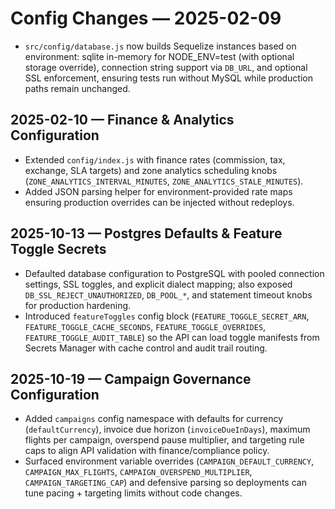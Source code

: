 # Config Changes — 2025-02-09

- `src/config/database.js` now builds Sequelize instances based on environment: sqlite in-memory for NODE_ENV=test (with optional storage override), connection string support via `DB_URL`, and optional SSL enforcement, ensuring tests run without MySQL while production paths remain unchanged.
## 2025-02-10 — Finance & Analytics Configuration
- Extended `config/index.js` with finance rates (commission, tax, exchange, SLA targets) and zone analytics scheduling knobs (`ZONE_ANALYTICS_INTERVAL_MINUTES`, `ZONE_ANALYTICS_STALE_MINUTES`).
- Added JSON parsing helper for environment-provided rate maps ensuring production overrides can be injected without redeploys.

## 2025-10-13 — Postgres Defaults & Feature Toggle Secrets
- Defaulted database configuration to PostgreSQL with pooled connection settings, SSL toggles, and explicit dialect mapping; also exposed `DB_SSL_REJECT_UNAUTHORIZED`, `DB_POOL_*`, and statement timeout knobs for production hardening.
- Introduced `featureToggles` config block (`FEATURE_TOGGLE_SECRET_ARN`, `FEATURE_TOGGLE_CACHE_SECONDS`, `FEATURE_TOGGLE_OVERRIDES`, `FEATURE_TOGGLE_AUDIT_TABLE`) so the API can load toggle manifests from Secrets Manager with cache control and audit trail routing.

## 2025-10-19 — Campaign Governance Configuration
- Added `campaigns` config namespace with defaults for currency (`defaultCurrency`), invoice due horizon (`invoiceDueInDays`), maximum flights per campaign, overspend pause multiplier, and targeting rule caps to align API validation with finance/compliance policy.
- Surfaced environment variable overrides (`CAMPAIGN_DEFAULT_CURRENCY`, `CAMPAIGN_MAX_FLIGHTS`, `CAMPAIGN_OVERSPEND_MULTIPLIER`, `CAMPAIGN_TARGETING_CAP`) and defensive parsing so deployments can tune pacing + targeting limits without code changes.
